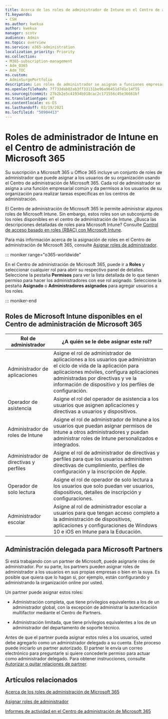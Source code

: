 ```yaml
---
title: Acerca de los roles de administrador de Intune en el Centro de administración de Microsoft 365
f1.keywords:
- CSH
ms.author: kwekua
author: kwekua
manager: scotv
audience: Admin
ms.topic: overview
ms.service: o365-administration
localization_priority: Priority
ms.collection:
- M365-subscription-management
- Adm_O365
- Adm_TOC
ms.custom:
- AdminSurgePortfolio
description: Los roles de administrador se asignan a funciones empresariales y dan permisos para realizar tareas específicas en el centro de administración. Por ejemplo, el Administrador de servicios abre vales de soporte técnico con Microsoft.
ms.openlocfilehash: 7f733dab02ab3ff33131be96a96451d7d1c14f55
ms.sourcegitcommit: 27b2b2e5c41934b918cac2c171556c45e36661bf
ms.translationtype: HT
ms.contentlocale: es-ES
ms.lasthandoff: 03/19/2021
ms.locfileid: "50904413"
---
```

# <a name="intune-admin-roles-in-the-microsoft-365-admin-center"></a>Roles de administrador de Intune en el Centro de administración de Microsoft 365

Su suscripción a Microsoft 365 u Office 365 incluye un conjunto de roles de administrador que puede asignar a los usuarios de su organización usando el Centro de administración de Microsoft 365. Cada rol de administrador se asigna a una función empresarial común y da permisos a los usuarios de su organización para realizar tareas específicas en los centros de administración.

El Centro de administración de Microsoft 365 le permite administrar algunos roles de Microsoft Intune. Sin embargo, estos roles son un subconjunto de los roles disponibles en el centro de administración de Intune. ¿Busca las descripciones detalladas de roles para Microsoft Intune? Consulte [Control de acceso basado en roles (RBAC) con Microsoft Intune](/mem/intune/fundamentals/role-based-access-control).

Para más información acerca de la asignación de roles en el Centro de administración de Microsoft 365, consulte [Asignar roles de administrador](assign-admin-roles.md).

::: moniker range="o365-worldwide"

En el Centro de administración de Microsoft 365, puede ir a **Roles** y seleccionar cualquier rol para abrir su respectivo panel de detalles. Seleccione la pestaña **Permisos** para ver la lista detallada de lo que tienen permiso para hacer los administradores con ese rol asignado. Seleccione la pestaña **Asignado** o **Administradores asignados** para agregar usuarios a los roles.

::: moniker-end

## <a name="microsoft-intune-roles-available-in-the-microsoft-365-admin-center"></a>Roles de Microsoft Intune disponibles en el Centro de administración de Microsoft 365

|Rol de administrador     |¿A quién se le debe asignar este rol?  |
|---------|---------|
|Administrador de aplicaciones     |   Asigne el rol de administrador de aplicaciones a los usuarios que administran el ciclo de vida de la aplicación para aplicaciones móviles, configura aplicaciones administradas por directivas y ve la información de dispositivo y los perfiles de configuración.  |
|Operador de asistencia     |   Asigne el rol del operador de asistencia a los usuarios que asignen aplicaciones y directivas a usuarios y dispositivos. |
|Administrador de roles de Intune    |   Asigne el rol de administrador de Intune a los usuarios que puedan asignar permisos de Intune a otros administradores y puedan administrar roles de Intune personalizados e integrados.   |
|Administrador de directivas y perfiles     |   Asigne el rol de administrador de directivas y perfiles para que los usuarios administren directivas de cumplimiento, perfiles de configuración y la inscripción de Apple.   |
|Operador de solo lectura     |   Asigne el rol de operador de solo lectura a los usuarios que solo puedan ver usuarios, dispositivos, detalles de inscripción y configuraciones.   |
|Administrador escolar     |   Asigne al rol de administrador escolar a usuarios para que tengan acceso completo a la administración de dispositivos, aplicaciones y configuraciones de Windows 10 e iOS en Intune para la Educación.   |

## <a name="delegated-administration-for-microsoft-partners"></a>Administración delegada para Microsoft Partners

Si está trabajando con un partner de Microsoft, puede asignarle roles de administrador. Por su parte, los partners pueden asignar roles de administrador a los usuarios en sus propias empresas o bien en la suya. Es posible que quiera que lo hagan si, por ejemplo, están configurando y administrando la organización online por usted.
  
Un partner puede asignar estos roles: 
  
- Administración completa, que tiene privilegios equivalentes a los de un administrador global, con la excepción de administrar la autenticación multifactor mediante el Centro de Partners.

- Administración limitada, que tiene privilegios equivalentes a los de un administrador del departamento de soporte técnico.

Antes de que el partner pueda asignar estos roles a los usuarios, usted debe agregarlo como un administrador delegado a su cuenta. Este proceso puede iniciarlo un partner autorizado. El partner le envía un correo electrónico para preguntarle si quiere concederle permiso para actuar como administrador delegado. Para obtener instrucciones, consulte [Autorizar o quitar relaciones de partner](../misc/add-partner.md).
  
## <a name="related-articles"></a>Artículos relacionados

[Acerca de los roles de administración de Microsoft 365](about-admin-roles.md)

[Asignar roles de administrador](assign-admin-roles.md)

[Informes de actividad en el Centro de administración de Microsoft 365](../activity-reports/activity-reports.md)